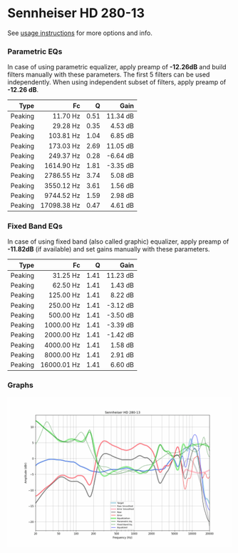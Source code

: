 # Sennheiser HD 280-13
See [usage instructions](https://github.com/jaakkopasanen/AutoEq#usage) for more options and info.

### Parametric EQs
In case of using parametric equalizer, apply preamp of **-12.26dB** and build filters manually
with these parameters. The first 5 filters can be used independently.
When using independent subset of filters, apply preamp of **-12.26 dB**.

| Type    | Fc          |    Q | Gain     |
|--------:|------------:|-----:|---------:|
| Peaking | 11.70 Hz    | 0.51 | 11.34 dB |
| Peaking | 29.28 Hz    | 0.35 | 4.53 dB  |
| Peaking | 103.81 Hz   | 1.04 | 6.85 dB  |
| Peaking | 173.03 Hz   | 2.69 | 11.05 dB |
| Peaking | 249.37 Hz   | 0.28 | -6.64 dB |
| Peaking | 1614.90 Hz  | 1.81 | -3.35 dB |
| Peaking | 2786.55 Hz  | 3.74 | 5.08 dB  |
| Peaking | 3550.12 Hz  | 3.61 | 1.56 dB  |
| Peaking | 9744.52 Hz  | 1.59 | 2.98 dB  |
| Peaking | 17098.38 Hz | 0.47 | 4.61 dB  |

### Fixed Band EQs
In case of using fixed band (also called graphic) equalizer, apply preamp of **-11.82dB**
(if available) and set gains manually with these parameters.

| Type    | Fc          |    Q | Gain     |
|--------:|------------:|-----:|---------:|
| Peaking | 31.25 Hz    | 1.41 | 11.23 dB |
| Peaking | 62.50 Hz    | 1.41 | 1.43 dB  |
| Peaking | 125.00 Hz   | 1.41 | 8.22 dB  |
| Peaking | 250.00 Hz   | 1.41 | -3.12 dB |
| Peaking | 500.00 Hz   | 1.41 | -3.50 dB |
| Peaking | 1000.00 Hz  | 1.41 | -3.39 dB |
| Peaking | 2000.00 Hz  | 1.41 | -1.42 dB |
| Peaking | 4000.00 Hz  | 1.41 | 1.58 dB  |
| Peaking | 8000.00 Hz  | 1.41 | 2.91 dB  |
| Peaking | 16000.01 Hz | 1.41 | 6.60 dB  |

### Graphs
![](./Sennheiser%20HD%20280-13.png)